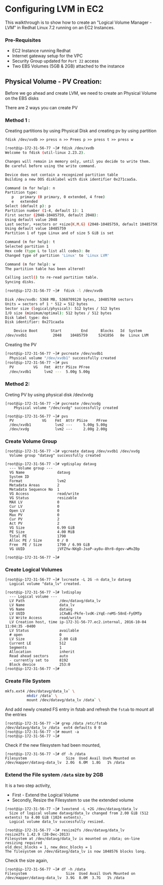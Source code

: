 # Configuring LVM in EC2
This walkthrough is to show how to create an "Logical Volume Manager - LVM" in Redhat Linux 7.2 running on an EC2 Instances. 

### Pre-Requisites
 - EC2 Instance running Redhat
 - Internet gateway setup for the VPC
 - Security Group updated for `Port 22` access
 - Two EBS Volumes (5GB & 2GB) attached to the instance

## Physical Volume - PV Creation:
Before we go ahead and create LVM, we need to create an Physical Volume on the EBS disks

There are 2 ways you can create PV

### Method 1 :
Creating partitions by using Physical Disk and creating pv by using partition
   
   `fdisk /dev/xvdb >> press n >> Prees p >> press t >> press w`

```sh
[root@ip-172-31-56-77 ~]# fdisk /dev/xvdb
Welcome to fdisk (util-linux 2.23.2).

Changes will remain in memory only, until you decide to write them.
Be careful before using the write command.

Device does not contain a recognized partition table
Building a new DOS disklabel with disk identifier 0x271caa5a.

Command (m for help): n
Partition type:
   p   primary (0 primary, 0 extended, 4 free)
   e   extended
Select (default p): p
Partition number (1-4, default 1): 1
First sector (2048-10485759, default 2048):
Using default value 2048
Last sector, +sectors or +size{K,M,G} (2048-10485759, default 10485759):
Using default value 10485759
Partition 1 of type Linux and of size 5 GiB is set

Command (m for help): t
Selected partition 1
Hex code (type L to list all codes): 8e
Changed type of partition 'Linux' to 'Linux LVM'

Command (m for help): w
The partition table has been altered!

Calling ioctl() to re-read partition table.
Syncing disks.

[root@ip-172-31-56-77 ~]#  fdisk -l /dev/xvdb

Disk /dev/xvdb: 5368 MB, 5368709120 bytes, 10485760 sectors
Units = sectors of 1 * 512 = 512 bytes
Sector size (logical/physical): 512 bytes / 512 bytes
I/O size (minimum/optimal): 512 bytes / 512 bytes
Disk label type: dos
Disk identifier: 0x271caa5a

    Device Boot      Start         End      Blocks   Id  System
/dev/xvdb1            2048    10485759     5241856   8e  Linux LVM
```
Creating the PV
```sh
[root@ip-172-31-56-77 ~]# pvcreate /dev/xvdb1
  Physical volume "/dev/xvdb1" successfully created
[root@ip-172-31-56-77 ~]# pvs
  PV         VG   Fmt  Attr PSize PFree
  /dev/xvdb1      lvm2 ---  5.00g 5.00g
```
### Method 2: 
Creting PV by using physical disk /dev/xvdg
```
[root@ip-172-31-56-77 ~]# pvcreate /dev/xvdg
    Physical volume "/dev/xvdg" successfully created
```
```
[root@ip-172-31-56-77 ~]# pvs
  PV             VG    Fmt  Attr PSize    PFree
  /dev/xvdb1           lvm2 ---     5.00g 5.00g
  /dev/xvdg            lvm2 ---     2.00g 2.00g
```
### Create Volume Group 
```
[root@ip-172-31-56-77 ~]# vgcreate datavg /dev/xvdb1 /dev/xvdg
  Volume group "datavg" successfully created
```
```
[root@ip-172-31-56-77 ~]# vgdisplay datavg
  --- Volume group ---
  VG Name               datavg
  System ID
  Format                lvm2
  Metadata Areas        2
  Metadata Sequence No  1
  VG Access             read/write
  VG Status             resizable
  MAX LV                0
  Cur LV                0
  Open LV               0
  Max PV                0
  Cur PV                2
  Act PV                2
  VG Size               6.99 GiB
  PE Size               4.00 MiB
  Total PE              1790
  Alloc PE / Size       0 / 0
  Free  PE / Size       1790 / 6.99 GiB
  VG UUID               jVFZYw-NXgD-JsoP-ay8u-8hr8-dgev-wMvZ0p

[root@ip-172-31-56-77 ~]#
```
### Create Logical Volumes
```
[root@ip-172-31-56-77 ~]# lvcreate -L 2G -n data_lv datavg
  Logical volume "data_lv" created.
```
```
[root@ip-172-31-56-77 ~]# lvdisplay
  --- Logical volume ---
  LV Path                /dev/datavg/data_lv
  LV Name                data_lv
  VG Name                datavg
  LV UUID                iCXwBi-Pkfe-lvdK-iYqE-reMS-58nE-FyEMTp
  LV Write Access        read/write
  LV Creation host, time ip-172-31-56-77.ec2.internal, 2016-10-04 11:04:35 -0400
  LV Status              available
  # open                 0
  LV Size                2.00 GiB
  Current LE             512
  Segments               1
  Allocation             inherit
  Read ahead sectors     auto
  - currently set to     8192
  Block device           253:0
[root@ip-172-31-56-77 ~]#
```
### Create File System
```sh
mkfs.ext4 /dev/datavg/data_lv` \
          mkdir /data` \
          mount /dev/datavg/data_lv /data` \
```
And add newly created FS entry in fstab and refresh the `fstab` to mount all the entries
```
[root@ip-172-31-56-77 ~]# grep /data /etc/fstab
/dev/datavg/data_lv /data  ext4 defaults 0 0
[root@ip-172-31-56-77 ~]# mount -a
[root@ip-172-31-56-77 ~]# 
```
Check if the new filesystem had been mounted,
```
[root@ip-172-31-56-77 ~]# df -h /data
Filesystem                  Size  Used Avail Use% Mounted on
/dev/mapper/datavg-data_lv  2.0G  6.0M  1.8G   1% /data
```
### Extend the File system `/data` size by 2GB
It is a two step activity,
 - First - Extend the Logical Volume
 - Secondly, Resize the Filesystem to use the extended volume
```
[root@ip-172-31-56-77 ~]# lvextend -L +2G /dev/datavg/data_lv
  Size of logical volume datavg/data_lv changed from 2.00 GiB (512 extents) to 4.00 GiB (1024 extents).
  Logical volume data_lv successfully resized.
```
```
[root@ip-172-31-56-77 ~]# resize2fs /dev/datavg/data_lv
resize2fs 1.42.9 (28-Dec-2013)
Filesystem at /dev/datavg/data_lv is mounted on /data; on-line resizing required
old_desc_blocks = 1, new_desc_blocks = 1
The filesystem on /dev/datavg/data_lv is now 1048576 blocks long.
```
Check the size again,
```
[root@ip-172-31-56-77 ~]# df -h /data
Filesystem                  Size  Used Avail Use% Mounted on
/dev/mapper/datavg-data_lv  3.9G  8.0M  3.7G   1% /data
```
